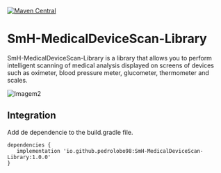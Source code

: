 [![Maven Central](https://img.shields.io/maven-central/v/io.github.pedrolobo98/SmH-MedicalDeviceScan-Library.svg?label=Maven%20Central)](https://search.maven.org/search?q=g:%22io.github.pedrolobo98%22%20AND%20a:%22SmH-MedicalDeviceScan-Library%22)

# SmH-MedicalDeviceScan-Library
SmH-MedicalDeviceScan-Library is a library that allows you to perform intelligent scanning of medical analysis displayed on screens of devices such as oximeter, blood pressure meter, glucometer, thermometer and scales.

![Imagem2](https://user-images.githubusercontent.com/57667127/169053195-ded372ef-fa1f-469b-bc86-ce1e588e093e.png)

## Integration
Add de dependencie to the build.gradle file.

```
dependencies {
   implementation 'io.github.pedrolobo98:SmH-MedicalDeviceScan-Library:1.0.0'
}
```
